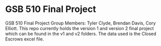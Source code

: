 # GSB 510 Final Project
 GSB 510 Final Project
Group Members: Tyler Clyde, Brendan Davis, Cory Elliott.
This repo currently holds the version 1 and version 2 final project which can be found in the v1 and v2 folders. The data used is the Closed Escrows excel file.
